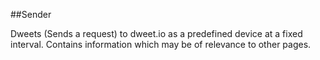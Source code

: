 ##Sender

Dweets (Sends a request) to dweet.io as a predefined device at a fixed interval. Contains information which may be of relevance to other pages.
